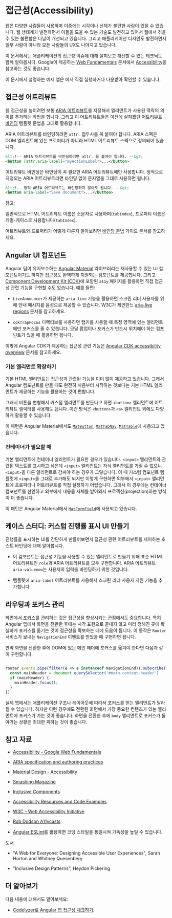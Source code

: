 <!--
# Accessibility in Angular
-->
# 접근성(Accessibility)

<!--
The web is used by a wide variety of people, including those who have visual or motor impairments.
A variety of assistive technologies are available that make it much easier for these groups to
interact with web-based software applications.
In addition, designing an application to be more accessible generally improves the user experience for all users.

For an in-depth introduction to issues and techniques for designing accessible applications, see the [Accessibility](https://developers.google.com/web/fundamentals/accessibility/#what_is_accessibility) section of the Google's [Web Fundamentals](https://developers.google.com/web/fundamentals/).

This page discusses best practices for designing Angular applications that
work well for all users, including those who rely on assistive technologies.

<div class="alert is-helpful">

  For the sample application that this page describes, see the <live-example></live-example>.

</div>
-->
웹은 다양한 사람들이 사용하며 이중에는 시각이나 신체가 불편한 사람이 있을 수 있습니다.
웹 생태계가 발전하면서 이들을 도울 수 있는 기술도 발전하고 있어서 웹에서 겪을 수 있는 불편함은 나날이 개선되고 있습니다.
그리고 애플리케이션 디자인도 발전하면서 일부 사람이 아니라 모든 사람들의 UX도 나아지고 있습니다.

이 문서에서는 애플리케이션의 접근성 이슈에 대해 살펴보고 개선할 수 있는 테크닉도 함께 알아봅시다. Google이 제공하는 [Web Fundamentals](https://developers.google.com/web/fundamentals/) 문서에서 [Accessibility](https://developers.google.com/web/fundamentals/accessibility/#what_is_accessibility)을 참고하는 것도 좋습니다.

<div class="alert is-helpful">

이 문서에서 설명하는 예제 앱은 <live-example></live-example>에서 직접 실행하거나 다운받아 확인할 수 있습니다.

</div>


<!--
## Accessibility attributes
-->
## 접근성 어트리뷰트

<!--
Building accessible web experience often involves setting [ARIA attributes](https://developers.google.com/web/fundamentals/accessibility/semantics-aria)
to provide semantic meaning where it might otherwise be missing.
Use [attribute binding](guide/attribute-binding) template syntax to control the values of accessibility-related attributes.

When binding to ARIA attributes in Angular, you must use the `attr.` prefix, as the ARIA
specification depends specifically on HTML attributes rather than properties of DOM elements.

```html
<!- Use attr. when binding to an ARIA attribute ->
<button [attr.aria-label]="myActionLabel">...</button>
```

Note that this syntax is only necessary for attribute _bindings_.
Static ARIA attributes require no extra syntax.

```html
&lt;!-- Static ARIA attributes require no extra syntax --&gt;
<button aria-label="Save document">...</button>
```

NOTE:
-->
웹 접근성을 높이려면 보통 [ARIA 어트리뷰트](https://developers.google.com/web/fundamentals/accessibility/semantics-aria)를 지정해서 엘리먼트가 사용된 맥락의 의미를 추가하는 작업을 합니다.
그리고 이 어트리뷰트들은 이전에 살펴봤던 [어트리뷰트 바인딩](guide/attribute-binding) 템플릿 문법을 그대로 활용합니다.

ARIA 어트리뷰트를 바인딩하려면 `attr.` 접두사를 꼭 붙여야 합니다.
ARIA 스펙은 DOM 엘리먼트에 있는 프로퍼티가 아니라 HTML 어트리뷰트 스펙으로 정의되어 있습니다.

```html
&lt;!-- ARIA 어트리뷰트를 바인딩하려면 attr. 을 붙여야 합니다. --&gt;
<button [attr.aria-label]="myActionLabel">...</button>
```

어트리뷰트 바인딩은 바인딩이 꼭 필요한 ARIA 어트리뷰트에만 사용합니다.
정적으로 지정되는 ARIA 어트리뷰트라면 바인딩 없이 문자열을 그대로 사용하면 됩니다.


```html
&lt;!-- 정적 ARIA 어트리뷰트는 바인딩하지 않아도 됩니다. --&gt;
<button aria-label="Save document">...</button>
```

참고:

<div class="alert is-helpful">

   <!--
   By convention, HTML attributes use lowercase names (`tabindex`), while properties use camelCase names (`tabIndex`).

   See the [Binding syntax](guide/binding-syntax#html-attribute-vs-dom-property) guide for more background on the difference between attributes and properties.
   -->
   일반적으로 HTML 어트리뷰트 이름은 소문자로 사용하며(`tabindex`), 프로퍼티 이름은 캐멀-케이스로 사용합니다(`tabIndex`).

   어트리뷰트와 프로퍼티가 어떻게 다른지 알아보려면 [바인딩 문법](guide/binding-syntax#html-attribute-vs-dom-property) 가이드 문서를 참고하세요.

</div>


<!--
## Angular UI components
-->
## Angular UI 컴포넌트

<!--
The [Angular Material](https://material.angular.io/) library, which is maintained by the Angular team, is a suite of reusable UI components that aims to be fully accessible.
The [Component Development Kit (CDK)](https://material.angular.io/cdk/categories) includes the `a11y` package that provides tools to support various areas of accessibility.
For example:

* `LiveAnnouncer` is used to announce messages for screen-reader users using an `aria-live` region. See the W3C documentation for more information on [aria-live regions](https://www.w3.org/WAI/PF/aria-1.1/states_and_properties#aria-live).

* The `cdkTrapFocus` directive traps Tab-key focus within an element. Use it to create accessible experience for components like modal dialogs, where focus must be constrained.

For full details of these and other tools, see the [Angular CDK accessibility overview](https://material.angular.io/cdk/a11y/overview).
-->
Angular 팀이 유지보수하는 [Angular Material](https://material.angular.io/) 라이브러리는 재사용할 수 있는 UI 컴포넌트이기도 하지만 접근성도 완벽하게 지원되는 컴포넌트를 제공합니다.
그리고 [Component Development Kit (CDK)](https://material.angular.io/cdk/categories)에 포함된 `a11y` 패키지를 활용하면 직접 접근성 관련 기능을 구현할 수도 있습니다.
예를 들면:

* `LiveAnnouncer`가 제공하는 `aria-live` 기능을 활용하면 스크린 리더 사용자를 위해 안내 메시지를 음성으로 제공할 수 있습니다. W3C가 제안한느 [aria-live regions](https://www.w3.org/WAI/PF/aria-1.1/states_and_properties#aria-live) 문서를 참고하세요.

* `cdkTrapFocus` 디렉티브를 사용하면 탭키를 사용할 때 특정 영역에 있는 엘리먼트에만 포커스를 줄 수 있씁니다. 모달 팝업이나 포커스가 반드시 위치해야 하는 컴포넌트가 있을 때 활용하면 됩니다.

이밖에 Angular CDK가 제공하는 접근성 관련 기능은 [Angular CDK accessibility overview](https://material.angular.io/cdk/a11y/overview) 문서를 참고하세요.


<!--
### Augmenting native elements
-->
### 기본 엘리먼트 확장하기

<!--
Native HTML elements capture a number of standard interaction patterns that are important to accessibility.
When authoring Angular components, you should re-use these native elements directly when possible, rather than re-implementing well-supported behaviors.

For example, instead of creating a custom element for a new variety of button, create a component that uses an attribute selector with a native `<button>` element.
This most commonly applies to `<button>` and `<a>`, but can be used with many other types of element.

You can see examples of this pattern in Angular Material: [`MatButton`](https://github.com/angular/components/blob/50d3f29b6dc717b512dbd0234ce76f4ab7e9762a/src/material/button/button.ts#L67-L69), [`MatTabNav`](https://github.com/angular/components/blob/50d3f29b6dc717b512dbd0234ce76f4ab7e9762a/src/material/tabs/tab-nav-bar/tab-nav-bar.ts#L139), [`MatTable`](https://github.com/angular/components/blob/50d3f29b6dc717b512dbd0234ce76f4ab7e9762a/src/material/table/table.ts#L22).
-->
기본 HTML 엘리먼트는 접근성과 관련된 기능을 이미 많이 제공하고 있습니다.
그래서 Angular 컴포넌트를 만들 때도 완전히 처음부터 시작하는 것보다는 기본 HTML 엘리먼트가 제공하는 기능을 활용하는 것이 편합니다.

그래서 버튼을 변형해서 커스텀 엘리먼트를 만든다고 하면 `<button>` 엘리먼트에 어트리뷰트 셀렉터를 사용해도 됩니다.
이런 방식은 `<button>`과 `<a>` 엘리먼트 외에도 다양하게 활용할 수 있습니다.

이 패턴은 Angular Material에서도 [`MatButton`](https://github.com/angular/components/blob/master/src/material/button/button.ts#L66-L68), [`MatTabNav`](https://github.com/angular/components/blob/master/src/material/tabs/tab-nav-bar/tab-nav-bar.ts#L67), [`MatTable`](https://github.com/angular/components/blob/master/src/material/table/table.ts#L17)에 사용되고 있습니다.


<!--
### Using containers for native elements
-->
### 컨테이너가 필요할 때

<!--
Sometimes using the appropriate native element requires a container element.
For example, the native `<input>` element cannot have children, so any custom text entry components need
to wrap an `<input>` with additional elements.
While you might just include the `<input>` in your custom component's template,
this makes it impossible for users of the component to set arbitrary properties and attributes to the input element.
Instead, create a container component that uses content projection to include the native control in the
component's API.

You can see [`MatFormField`](https://material.angular.io/components/form-field/overview) as an example of this pattern.
-->
기본 엘리먼트에 컨테이너 엘리먼트가 필요한 경우가 있습니다.
`<input>` 엘리먼트와 관련된 텍스트를 표시하고 싶은데 `<input>` 엘리먼트는 자식 엘리먼트를 가질 수 없으니 `<input>`을 다른 엘리먼트로 감싸야 하는 경우가 그렇습니다.
이 때 커스텀 컴포넌트 템플릿에 `<input>`을 그대로 추가해도 되지만 이렇게 구현하면 외부에서 `<input>` 엘리먼트에 프로퍼티나 어트리뷰트를 직접 설정하기 어렵습니다.
그래서 이 경우에는 컨테이너 컴포넌트를 선언하고 외부에서 내용물 자체를 받아와서 프로젝션(projection)하는 방식이 더 좋습니다.

이 패턴은 Angular Material에서 [`MatFormField`](https://material.angular.io/components/form-field/overview)에 사용되고 있습니다.


<!--
## Case study: Building a custom progress bar
-->
## 케이스 스터디: 커스텀 진행률 표시 UI 만들기

<!--
The following example shows how to make a progress bar accessible by using host binding to control accessibility-related attributes.

* The component defines an accessibility-enabled element with both the standard HTML attribute `role`, and ARIA attributes. The ARIA attribute `aria-valuenow` is bound to the user's input.

   <code-example path="accessibility/src/app/progress-bar.component.ts" header="src/app/progress-bar.component.ts" region="progressbar-component"></code-example>


* In the template, the `aria-label` attribute ensures that the control is accessible to screen readers.

   <code-example path="accessibility/src/app/app.component.html" header="src/app/app.component.html" region="template"></code-example>


-->
진행률을 표시하는 UI를 간단하게 만들어보면서 접근성 관련 어트리뷰트를 제어하는 호스트 바인딩에 대해 알아봅시다.

* 이 컴포넌트는 접근성 기능을 사용할 수 있는 엘리먼트로 만들기 위해 표준 HTML 어트리뷰트인 `role`과 ARIA 어트리뷰트를 모두 구현합니다. ARIA 어트리뷰트 `aria-valuenow`는 사용자의 입력을 바인딩하기 위한 것입니다.

   <code-example path="accessibility/src/app/progress-bar.component.ts" header="src/app/progress-bar.component.ts" region="progressbar-component"></code-example>

* 템플릿에 `aria-label` 어트리뷰트를 사용해서 스크린 리더 사용자 지원 기능을 추가합니다.

   <code-example path="accessibility/src/app/app.component.html" header="src/app/app.component.html" region="template"></code-example>


<!--
## Routing and focus management
-->
## 라우팅과 포커스 관리

<!--
Tracking and controlling [focus](https://developers.google.com/web/fundamentals/accessibility/focus/) in a UI is an important consideration in designing for accessibility.
When using Angular routing, you should decide where page focus goes upon navigation.

To avoid relying solely on visual cues, you need to make sure your routing code updates focus after page navigation.
Use the `NavigationEnd` event from the `Router` service to know when to update
focus.

The following example shows how to find and focus the main content header in the DOM after navigation.

```ts

router.events.pipe(filter(e => e instanceof NavigationEnd)).subscribe(() => {
  const mainHeader = document.querySelector('#main-content-header')
  if (mainHeader) {
    mainHeader.focus();
  }
});

```
In a real application, the element that receives focus will depend on your specific
application structure and layout.
The focused element should put users in a position to immediately move into the main content that has just been routed into view.
You should avoid situations where focus returns to the `body` element after a route change.
-->
화면에서 [포커스](https://developers.google.com/web/fundamentals/accessibility/focus/)를 관리하는 것은 접근성을 향상시키는 관점에서도 중요합니다.
특히 Angular 앱에서 화면을 전환한 후에는 시각 표현으로 끝내지 않고 미리 정해진 곳에 확실하게 포커스를 옮기는 것이 접근성을 확보하는 데에 도움이 됩니다.
이 동작은 `Router` 서비스가 보내는 `NavigationEnd` 이벤트를 받았을 때 구현하면 됩니다.

만약 화면을 전환한 후에 DOM에 있는 메인 헤더에 포커스를 옮겨야 한다면 다음과 같이 구현합니다.

```ts

router.events.pipe(filter(e => e instanceof NavigationEnd)).subscribe(() => {
  const mainHeader = document.querySelector('#main-content-header')
  if (mainHeader) {
    mainHeader.focus();
  }
});

```

실제 앱에서는 애플리케이션 구조나 레이아웃에 따라서 포커스를 받는 엘리먼트가 달라질 수 있습니다.
하지만 이런 경우에도 전환된 화면에서 가장 중요한 컨텐츠가 있는 엘리먼트에 포커스가 가는 것이 좋습니다.
화면을 전환한 후에 `body` 엘리먼트로 포커스가 돌아가는 상황은 최대한 피하는 것이 좋습니다.


<!--
## Additional resources
-->
## 참고 자료

* [Accessibility - Google Web Fundamentals](https://developers.google.com/web/fundamentals/accessibility)

* [ARIA specification and authoring practices](https://www.w3.org/TR/wai-aria/)

* [Material Design - Accessibility](https://material.io/design/usability/accessibility.html)

* [Smashing Magazine](https://www.smashingmagazine.com/search/?q=accessibility)

* [Inclusive Components](https://inclusive-components.design/)

* [Accessibility Resources and Code Examples](https://dequeuniversity.com/resources/)

* [W3C - Web Accessibility Initiative](https://www.w3.org/WAI/people-use-web/)

* [Rob Dodson A11ycasts](https://www.youtube.com/watch?v=HtTyRajRuyY)

<!--
* [Angular ESLint](https://github.com/angular-eslint/angular-eslint#functionality) provides linting rules that can help you make sure your code meets accessibility standards.
-->
* [Angular ESLint](https://github.com/angular-eslint/angular-eslint#functionality)를 활용하면 코딩 스타일을 통일시켜 가독성을 높일 수 있습니다.

<!--
Books
-->
도서

* "A Web for Everyone: Designing Accessible User Experiences", Sarah Horton and Whitney Quesenbery

* "Inclusive Design Patterns", Heydon Pickering

<!--
## More on accessibility
-->
## 더 알아보기

<!--
You may also be interested in the following:
* [Audit your Angular app's accessibility with codelyzer](https://web.dev/accessible-angular-with-codelyzer/).
-->
다음 내용에 대해서도 알아보세요:

* [Codelyzer로 Angular 앱 접근성 체크하기](https://web.dev/accessible-angular-with-codelyzer/).
